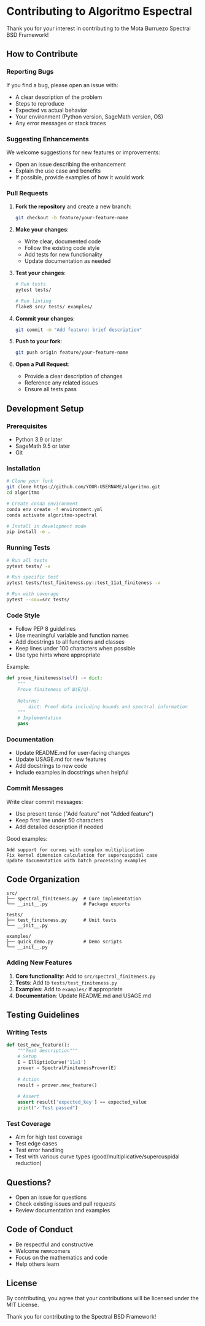 # Contributing to Algoritmo Espectral

Thank you for your interest in contributing to the Mota Burruezo Spectral BSD Framework!

## How to Contribute

### Reporting Bugs

If you find a bug, please open an issue with:
- A clear description of the problem
- Steps to reproduce
- Expected vs actual behavior
- Your environment (Python version, SageMath version, OS)
- Any error messages or stack traces

### Suggesting Enhancements

We welcome suggestions for new features or improvements:
- Open an issue describing the enhancement
- Explain the use case and benefits
- If possible, provide examples of how it would work

### Pull Requests

1. **Fork the repository** and create a new branch:
   ```bash
   git checkout -b feature/your-feature-name
   ```

2. **Make your changes**:
   - Write clear, documented code
   - Follow the existing code style
   - Add tests for new functionality
   - Update documentation as needed

3. **Test your changes**:
   ```bash
   # Run tests
   pytest tests/
   
   # Run linting
   flake8 src/ tests/ examples/
   ```

4. **Commit your changes**:
   ```bash
   git commit -m "Add feature: brief description"
   ```

5. **Push to your fork**:
   ```bash
   git push origin feature/your-feature-name
   ```

6. **Open a Pull Request**:
   - Provide a clear description of changes
   - Reference any related issues
   - Ensure all tests pass

## Development Setup

### Prerequisites

- Python 3.9 or later
- SageMath 9.5 or later
- Git

### Installation

```bash
# Clone your fork
git clone https://github.com/YOUR-USERNAME/algoritmo.git
cd algoritmo

# Create conda environment
conda env create -f environment.yml
conda activate algoritmo-spectral

# Install in development mode
pip install -e .
```

### Running Tests

```bash
# Run all tests
pytest tests/ -v

# Run specific test
pytest tests/test_finiteness.py::test_11a1_finiteness -v

# Run with coverage
pytest --cov=src tests/
```

### Code Style

- Follow PEP 8 guidelines
- Use meaningful variable and function names
- Add docstrings to all functions and classes
- Keep lines under 100 characters when possible
- Use type hints where appropriate

Example:
```python
def prove_finiteness(self) -> dict:
    """
    Prove finiteness of Ш(E/ℚ).
    
    Returns:
        dict: Proof data including bounds and spectral information
    """
    # Implementation
    pass
```

### Documentation

- Update README.md for user-facing changes
- Update USAGE.md for new features
- Add docstrings to new code
- Include examples in docstrings when helpful

### Commit Messages

Write clear commit messages:
- Use present tense ("Add feature" not "Added feature")
- Keep first line under 50 characters
- Add detailed description if needed

Good examples:
```
Add support for curves with complex multiplication
Fix kernel dimension calculation for supercuspidal case
Update documentation with batch processing examples
```

## Code Organization

```
src/
├── spectral_finiteness.py  # Core implementation
└── __init__.py             # Package exports

tests/
├── test_finiteness.py      # Unit tests
└── __init__.py

examples/
├── quick_demo.py           # Demo scripts
└── __init__.py
```

### Adding New Features

1. **Core functionality**: Add to `src/spectral_finiteness.py`
2. **Tests**: Add to `tests/test_finiteness.py`
3. **Examples**: Add to `examples/` if appropriate
4. **Documentation**: Update README.md and USAGE.md

## Testing Guidelines

### Writing Tests

```python
def test_new_feature():
    """Test description"""
    # Setup
    E = EllipticCurve('11a1')
    prover = SpectralFinitenessProver(E)
    
    # Action
    result = prover.new_feature()
    
    # Assert
    assert result['expected_key'] == expected_value
    print("✓ Test passed")
```

### Test Coverage

- Aim for high test coverage
- Test edge cases
- Test error handling
- Test with various curve types (good/multiplicative/supercuspidal reduction)

## Questions?

- Open an issue for questions
- Check existing issues and pull requests
- Review documentation and examples

## Code of Conduct

- Be respectful and constructive
- Welcome newcomers
- Focus on the mathematics and code
- Help others learn

## License

By contributing, you agree that your contributions will be licensed under the MIT License.

Thank you for contributing to the Spectral BSD Framework!
